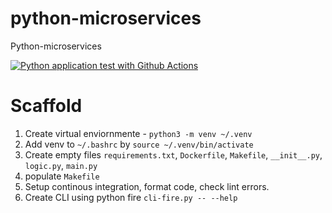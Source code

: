 # python-microservices
Python-microservices

[![Python application test with Github Actions](https://github.com/ishaniDolawatta/python-microservices/actions/workflows/devops.yml/badge.svg)](https://github.com/ishaniDolawatta/python-microservices/actions/workflows/devops.yml)

# Scaffold
1. Create virtual enviornmente - `python3 -m venv ~/.venv`
2. Add venv to `~/.bashrc` by `source ~/.venv/bin/activate`
3. Create empty files `requirements.txt`, `Dockerfile`, `Makefile`, `__init__.py`, `logic.py`, `main.py`
4. populate `Makefile`
5. Setup continous integration, format code, check lint errors. 
6. Create CLI using python fire `cli-fire.py -- --help`


